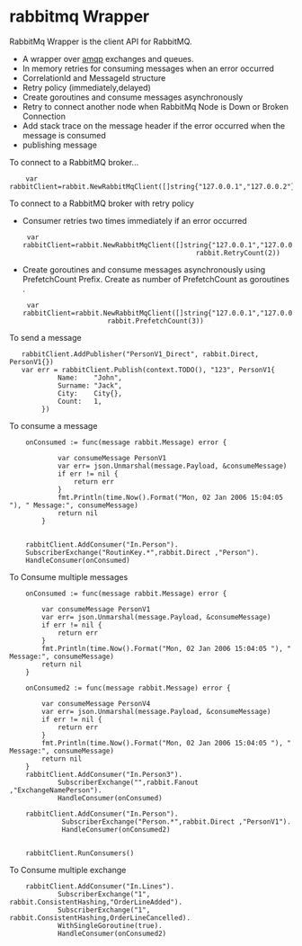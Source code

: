 # rabbitmq Wrapper
RabbitMq Wrapper is the client API for RabbitMQ. 

* A  wrapper over [amqp](https://github.com/streadway/amqp) exchanges and queues.
* In memory retries for consuming messages when an error occurred
* CorrelationId and MessageId structure
* Retry policy (immediately,delayed)
* Create goroutines and consume messages asynchronously 
* Retry to connect another node  when RabbitMq Node is Down or Broken Connection
* Add stack trace on the message header if the error occurred when the message is consumed
* publishing message

To connect to a RabbitMQ broker...

    	var rabbitClient=rabbit.NewRabbitMqClient([]string{"127.0.0.1","127.0.0.2"},"guest","guest","/virtualhost")

To connect to a RabbitMQ broker with retry policy 
 * Consumer retries two times immediately if an error occurred

      	var rabbitClient=rabbit.NewRabbitMqClient([]string{"127.0.0.1","127.0.0.2"},"guest","guest","/virtualhost",
                                                  rabbit.RetryCount(2))
  
 * Create goroutines and consume messages asynchronously using PrefetchCount Prefix. 
 Create as number of  PrefetchCount as goroutines .
 
       	var rabbitClient=rabbit.NewRabbitMqClient([]string{"127.0.0.1","127.0.0.2"},"guest","guest","/virtualhost",
                       		rabbit.PrefetchCount(3))
                                                    
 To send a message 
        
       rabbitClient.AddPublisher("PersonV1_Direct", rabbit.Direct, PersonV1{})
       var err = rabbitClient.Publish(context.TODO(), "123", PersonV1{
           		Name:    "John",
           		Surname: "Jack",
           		City:    City{},
           		Count:   1,
           	})
        
 To consume a message
 
        onConsumed := func(message rabbit.Message) error {
        
        		var consumeMessage PersonV1
        		var err= json.Unmarshal(message.Payload, &consumeMessage)
        		if err != nil {
        			return err
        		}
        		fmt.Println(time.Now().Format("Mon, 02 Jan 2006 15:04:05 "), " Message:", consumeMessage)
        		return nil
        	}
        
  
        rabbitClient.AddConsumer("In.Person").
        SubscriberExchange("RoutinKey.*",rabbit.Direct ,"Person").
        HandleConsumer(onConsumed)
    
 To Consume multiple messages

    	onConsumed := func(message rabbit.Message) error {
    
    		var consumeMessage PersonV1
    		var err= json.Unmarshal(message.Payload, &consumeMessage)
    		if err != nil {
    			return err
    		}
    		fmt.Println(time.Now().Format("Mon, 02 Jan 2006 15:04:05 "), " Message:", consumeMessage)
    		return nil
    	}
    
    	onConsumed2 := func(message rabbit.Message) error {
    
    		var consumeMessage PersonV4
    		var err= json.Unmarshal(message.Payload, &consumeMessage)
    		if err != nil {
    			return err
    		}
    		fmt.Println(time.Now().Format("Mon, 02 Jan 2006 15:04:05 "), " Message:", consumeMessage)
    		return nil
    	}
    	rabbitClient.AddConsumer("In.Person3").
                SubscriberExchange("",rabbit.Fanout ,"ExchangeNamePerson").
                HandleConsumer(onConsumed)
                
        rabbitClient.AddConsumer("In.Person").
                 SubscriberExchange("Person.*",rabbit.Direct ,"PersonV1").
                 HandleConsumer(onConsumed2)
                 
    
    	rabbitClient.RunConsumers()

 To Consume multiple exchange
        
        rabbitClient.AddConsumer("In.Lines").
        		SubscriberExchange("1", rabbit.ConsistentHashing,"OrderLineAdded").
        		SubscriberExchange("1", rabbit.ConsistentHashing,OrderLineCancelled).
        		WithSingleGoroutine(true).
        		HandleConsumer(onConsumed2)

				
